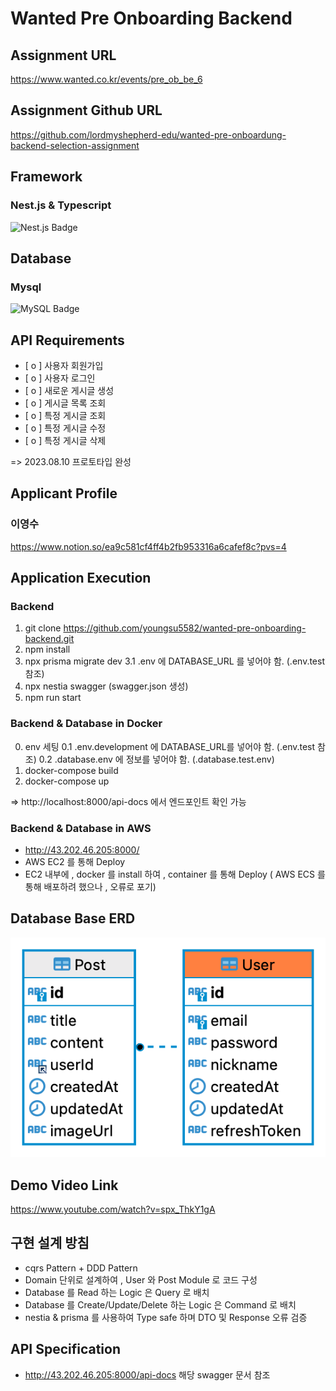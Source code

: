 # Wanted Pre Onboarding Backend

## Assignment URL
https://www.wanted.co.kr/events/pre_ob_be_6

## Assignment Github URL
https://github.com/lordmyshepherd-edu/wanted-pre-onboardung-backend-selection-assignment

## Framework


### Nest.js & Typescript
![Nest.js Badge](https://img.shields.io/badge/NestJS-E0234E?style=flat-square&logo=NestJS&logoColor=white)

## Database

### Mysql
![MySQL Badge](https://img.shields.io/badge/MySQL-4479A1?style=flat-square&logo=MySQL&logoColor=white)


## API Requirements
- [ o ] 사용자 회원가입
- [ o ] 사용자 로그인
- [ o ] 새로운 게시글 생성
- [ o ] 게시글 목록 조회
- [ o ] 특정 게시글 조회
- [ o ] 특정 게시글 수정
- [ o ] 특정 게시글 삭제

=> 2023.08.10 프로토타입 완성

## Applicant Profile
### 이영수
https://www.notion.so/ea9c581cf4ff4b2fb953316a6cafef8c?pvs=4

## Application Execution

### Backend
1. git clone https://github.com/youngsu5582/wanted-pre-onboarding-backend.git
2. npm install
3. npx prisma migrate dev
    3.1 .env 에 DATABASE_URL 를 넣어야 함. (.env.test 참조)
4. npx nestia swagger (swagger.json 생성)
5. npm run start

### Backend & Database in Docker
0. env 세팅
    0.1 .env.development 에 DATABASE_URL를 넣어야 함. (.env.test 참조)
    0.2 .database.env 에 정보를 넣어야 함. (.database.test.env)
1. docker-compose build
2. docker-compose up

=> http://localhost:8000/api-docs 에서 엔드포인트 확인 가능

### Backend & Database in AWS
- http://43.202.46.205:8000/
- AWS EC2 를 통해 Deploy
- EC2 내부에 , docker 를 install 하여 , container 를 통해 Deploy
( AWS ECS 를 통해 배포하려 했으나 , 오류로 포기)

## Database Base ERD

![ERD Image](<wanted-pre-onboarding-backend - User.png>)

## Demo Video Link

https://www.youtube.com/watch?v=spx_ThkY1gA

## 구현 설계 방침
- cqrs Pattern + DDD Pattern
- Domain 단위로 설계하여 , User 와 Post Module 로 코드 구성
- Database 를 Read 하는 Logic 은 Query 로 배치
- Database 를 Create/Update/Delete 하는 Logic 은 Command 로 배치
- nestia & prisma 를 사용하여 Type safe 하며 DTO 및 Response 오류 검증



## API Specification
- http://43.202.46.205:8000/api-docs
해당 swagger 문서 참조




